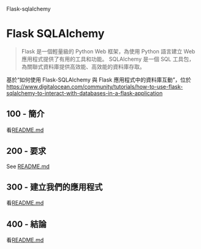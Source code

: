 Flask-sqlalchemy

# Flask SQLAlchemy

> Flask 是一個輕量級的 Python Web 框架，為使用 Python 語言建立 Web 應用程式提供了有用的工具和功能。
> SQLAlchemy 是一個 SQL 工具包，為關聯式資料庫提供高效能、高效能的資料庫存取。

基於“如何使用 Flask-SQLAlchemy 與 Flask 應用程式中的資料庫互動”，位於<https://www.digitalocean.com/community/tutorials/how-to-use-flask-sqlalchemy-to-interact-with-databases-in-a-flask-application>

## 100 - 簡介

看[README.md](./100/README.md)

## 200 - 要求

See [README.md](./200/README.md)

## 300 - 建立我們的應用程式

看[README.md](./300/README.md)

## 400 - 結論

看[README.md](./400/README.md)
